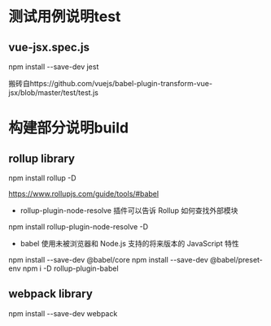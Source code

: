 # 测试用例说明test

## vue-jsx.spec.js

npm install --save-dev jest

搬砖自https://github.com/vuejs/babel-plugin-transform-vue-jsx/blob/master/test/test.js

# 构建部分说明build

## rollup library

npm install rollup -D

https://www.rollupjs.com/guide/tools/#babel

* rollup-plugin-node-resolve 插件可以告诉 Rollup 如何查找外部模块

npm install rollup-plugin-node-resolve -D

* babel 使用未被浏览器和 Node.js 支持的将来版本的 JavaScript 特性

npm install --save-dev @babel/core 
npm install --save-dev @babel/preset-env
npm i -D rollup-plugin-babel

## webpack library

npm install --save-dev webpack